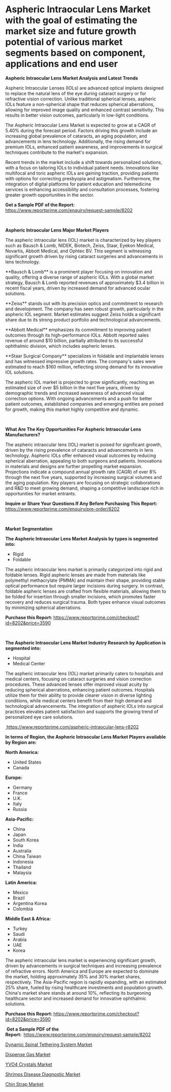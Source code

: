 <p><h1>Aspheric Intraocular Lens Market with the goal of estimating the market size and future growth potential of various market segments based on component, applications and end user</h1></p><p><strong>Aspheric Intraocular Lens Market Analysis and Latest Trends</strong></p>
<p><p>Aspheric Intraocular Lenses (IOLs) are advanced optical implants designed to replace the natural lens of the eye during cataract surgery or for refractive vision correction. Unlike traditional spherical lenses, aspheric IOLs feature a non-spherical shape that reduces spherical aberrations, allowing for improved image quality and enhanced contrast sensitivity. This results in better vision outcomes, particularly in low-light conditions.</p><p>The Aspheric Intraocular Lens Market is expected to grow at a CAGR of 5.40% during the forecast period. Factors driving this growth include an increasing global prevalence of cataracts, an aging population, and advancements in lens technology. Additionally, the rising demand for premium IOLs, enhanced patient awareness, and improvements in surgical techniques contribute to the market's expansion.</p><p>Recent trends in the market include a shift towards personalized solutions, with a focus on tailoring IOLs to individual patient needs. Innovations like multifocal and toric aspheric IOLs are gaining traction, providing patients with options for correcting presbyopia and astigmatism. Furthermore, the integration of digital platforms for patient education and telemedicine services is enhancing accessibility and consultation processes, fostering greater growth opportunities in the sector.</p></p>
<p><strong>Get a Sample PDF of the Report:&nbsp;</strong> <a href="https://www.reportprime.com/enquiry/request-sample/8202?utm_campaign=1103&utm_medium=2&utm_source=Github&utm_content=ia&utm_term=26112024&utm_id=aspheric-intraocular-lens">https://www.reportprime.com/enquiry/request-sample/8202</a></p>
<p>&nbsp;</p>
<p><strong>Aspheric Intraocular Lens Major Market Players</strong></p>
<p><p>The aspheric intraocular lens (IOL) market is characterized by key players such as Bausch & Lomb, NIDEK, Biotech, Zeiss, Staar, Eyekon Medical, Novartis, Abbott Medical, and Ophtec BV. This segment is witnessing significant growth driven by rising cataract surgeries and advancements in lens technology.</p><p>**Bausch & Lomb** is a prominent player focusing on innovation and quality, offering a diverse range of aspheric IOLs. With a global market strategy, Bausch & Lomb reported revenues of approximately $3.4 billion in recent fiscal years, driven by increased demand for advanced ocular solutions.</p><p>**Zeiss** stands out with its precision optics and commitment to research and development. The company has seen robust growth, particularly in the aspheric IOL segment. Market estimates suggest Zeiss holds a significant share due to its strong product portfolio and technological advancements.</p><p>**Abbott Medical** emphasizes its commitment to improving patient outcomes through its high-performance IOLs. Abbott reported sales revenue of around $10 billion, partially attributed to its successful ophthalmic division, which includes aspheric lenses.</p><p>**Staar Surgical Company** specializes in foldable and implantable lenses and has witnessed impressive growth rates. The company's sales were estimated to reach $160 million, reflecting strong demand for its innovative IOL solutions.</p><p>The aspheric IOL market is projected to grow significantly, reaching an estimated size of over $5 billion in the next five years, driven by demographic trends and increased awareness of advanced visual correction options. With ongoing advancements and a push for better patient outcomes, established companies and emerging entities are poised for growth, making this market highly competitive and dynamic.</p></p>
<p>&nbsp;</p>
<p><strong>What Are The Key Opportunities For Aspheric Intraocular Lens Manufacturers?</strong></p>
<p><p>The aspheric intraocular lens (IOL) market is poised for significant growth, driven by the rising prevalence of cataracts and advancements in lens technology. Aspheric IOLs offer enhanced visual outcomes by reducing spherical aberration, appealing to both surgeons and patients. Innovations in materials and designs are further propelling market expansion. Projections indicate a compound annual growth rate (CAGR) of over 8% through the next five years, supported by increasing surgical volumes and the aging population. Key players are focusing on strategic collaborations and R&D to meet growing demand, shaping a competitive landscape rich in opportunities for market entrants.</p></p>
<p><strong>Inquire or Share Your Questions If Any Before Purchasing This Report:</strong> <a href="https://www.reportprime.com/enquiry/pre-order/8202?utm_campaign=1103&utm_medium=2&utm_source=Github&utm_content=ia&utm_term=26112024&utm_id=aspheric-intraocular-lens">https://www.reportprime.com/enquiry/pre-order/8202</a></p>
<p>&nbsp;</p>
<p><strong>Market Segmentation</strong></p>
<p><strong>The Aspheric Intraocular Lens Market Analysis by types is segmented into:</strong></p>
<p><ul><li>Rigid</li><li>Foldable</li></ul></p>
<p><p>The aspheric intraocular lens market is primarily categorized into rigid and foldable lenses. Rigid aspheric lenses are made from materials like polymethyl methacrylate (PMMA) and maintain their shape, providing stable optical performance but require larger incisions during surgery. In contrast, foldable aspheric lenses are crafted from flexible materials, allowing them to be folded for insertion through smaller incisions, which promotes faster recovery and reduces surgical trauma. Both types enhance visual outcomes by minimizing spherical aberrations.</p></p>
<p><strong>Purchase this Report:&nbsp;</strong><a href="https://www.reportprime.com/checkout?id=8202&price=3590&utm_campaign=1103&utm_medium=2&utm_source=Github&utm_content=ia&utm_term=26112024&utm_id=aspheric-intraocular-lens">https://www.reportprime.com/checkout?id=8202&price=3590</a></p>
<p>&nbsp;</p>
<p><strong>The Aspheric Intraocular Lens Market Industry Research by Application is segmented into:</strong></p>
<p><ul><li>Hospital</li><li>Medical Center</li></ul></p>
<p><p>The aspheric intraocular lens (IOL) market primarily caters to hospitals and medical centers, focusing on cataract surgeries and vision correction procedures. These advanced lenses offer improved visual acuity by reducing spherical aberrations, enhancing patient outcomes. Hospitals utilize them for their ability to provide clearer vision in diverse lighting conditions, while medical centers benefit from their high demand and technological advancements. The integration of aspheric IOLs into surgical practices elevates patient satisfaction and supports the growing trend of personalized eye care solutions.</p></p>
<p><a href="https://www.reportprime.com/aspheric-intraocular-lens-r8202?utm_campaign=1103&utm_medium=2&utm_source=Github&utm_content=ia&utm_term=26112024&utm_id=aspheric-intraocular-lens">&nbsp;https://www.reportprime.com/aspheric-intraocular-lens-r8202</a></p>
<p><strong>In terms of Region, the Aspheric Intraocular Lens Market Players available by Region are:</strong></p>
<p>
    <p> <strong> North America: </strong>
        <ul>
            <li>United States</li>
            <li>Canada</li>
        </ul>
        </p> 
    <p> <strong> Europe: </strong>
        <ul>
            <li>Germany</li>
            <li>France</li>
            <li>U.K.</li>
            <li>Italy</li>
            <li>Russia</li>
        </ul>
        </p> 
    <p> <strong> Asia-Pacific: </strong>
        <ul>
            <li>China</li>
            <li>Japan</li>
            <li>South Korea</li>
            <li>India</li>
            <li>Australia</li>
            <li>China Taiwan</li>
            <li>Indonesia</li>
            <li>Thailand</li>
            <li>Malaysia</li>
        </ul>
        </p> 
    <p> <strong> Latin America: </strong>
        <ul>
            <li>Mexico</li>
            <li>Brazil</li>
            <li>Argentina Korea</li>
            <li>Colombia</li>
        </ul>
        </p> 
    <p> <strong> Middle East & Africa: </strong>
        <ul>
            <li>Turkey</li>
            <li>Saudi</li>
            <li>Arabia</li>
            <li>UAE</li>
            <li>Korea</li>
        </ul>
    </p>
    </p>
<p><p>The aspheric intraocular lens market is experiencing significant growth, driven by advancements in surgical techniques and increasing prevalence of refractive errors. North America and Europe are expected to dominate the market, holding approximately 35% and 30% market shares, respectively. The Asia-Pacific region is rapidly expanding, with an estimated 25% share, fueled by rising healthcare investments and population growth. China's market share stands at around 10%, reflecting its burgeoning healthcare sector and increased demand for innovative ophthalmic solutions.</p></p>
<p><strong>Purchase this Report: </strong><a href="https://www.reportprime.com/checkout?id=8202&price=3590&utm_campaign=1103&utm_medium=2&utm_source=Github&utm_content=ia&utm_term=26112024&utm_id=aspheric-intraocular-lens">https://www.reportprime.com/checkout?id=8202&price=3590</a></p>
<p>&nbsp;<strong>Get a Sample PDF of the Report:&nbsp;&nbsp;</strong><a href="https://www.reportprime.com/enquiry/request-sample/8202?utm_campaign=1103&utm_medium=2&utm_source=Github&utm_content=ia&utm_term=26112024&utm_id=aspheric-intraocular-lens">https://www.reportprime.com/enquiry/request-sample/8202</a></p>
<p><strong></strong></p>
<p><p><a href="https://issuu.com/reportprime-2/docs/dynamic-spinal-tethering-system-mar_fdb77941fab89f?utm_campaign=1103&utm_medium=2&utm_source=Github&utm_content=ia&utm_term=26112024&utm_id=aspheric-intraocular-lens">Dynamic Spinal Tethering System Market</a></p><p><a href="https://www.linkedin.com/pulse/dispense-gas-market-trends-insights-type-application-analysis-u2rgc?utm_campaign=1103&utm_medium=2&utm_source=Github&utm_content=ia&utm_term=26112024&utm_id=aspheric-intraocular-lens">Dispense Gas Market</a></p><p><a href="https://www.linkedin.com/pulse/global-perspectives-yvo4-crystals-market-trends-challenges-6kfge?utm_campaign=1103&utm_medium=2&utm_source=Github&utm_content=ia&utm_term=26112024&utm_id=aspheric-intraocular-lens">YVO4 Crystals Market</a></p><p><a href="https://issuu.com/reportprime-2/docs/shrimps-disease-diagnostic-market-size-2030.pptx?utm_campaign=1103&utm_medium=2&utm_source=Github&utm_content=ia&utm_term=26112024&utm_id=aspheric-intraocular-lens">Shrimps Disease Diagnostic Market</a></p><p><a href="https://github.com/gdfhhhj/Market-Research-Report-List-6/blob/main/chin-strap-market.md?utm_campaign=1103&utm_medium=2&utm_source=Github&utm_content=ia&utm_term=26112024&utm_id=aspheric-intraocular-lens">Chin Strap Market</a></p></p>